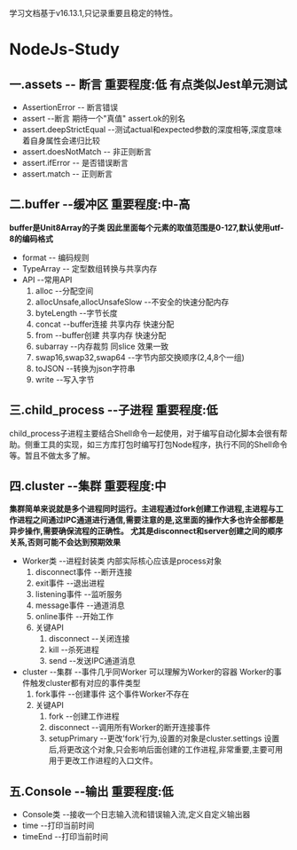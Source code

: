 
学习文档基于v16.13.1,只记录重要且稳定的特性。
# NodeJs-Study
## 一.assets -- 断言 重要程度:低  有点类似Jest单元测试
- AssertionError -- 断言错误
- assert --断言  期待一个"真值" assert.ok的别名
- assert.deepStrictEqual --测试actual和expected参数的深度相等,深度意味着自身属性会递归比较
- assert.doesNotMatch -- 非正则断言
- assert.ifError -- 是否错误断言
- assert.match -- 正则断言

## 二.buffer --缓冲区 重要程度:中-高
**buffer是Unit8Array的子类 因此里面每个元素的取值范围是0-127,默认使用utf-8的编码格式**
- format  -- 编码规则
- TypeArray  -- 定型数组转换与共享内存
- API --常用API
  1. alloc  --分配空间
  2. allocUnsafe,allocUnsafeSlow --不安全的快速分配内存
  3. byteLength --字节长度
  4. concat --buffer连接 共享内存 快速分配
  5. from --buffer创建 共享内存 快速分配
  6. subarray --内存裁剪 同slice 效果一致
  7. swap16,swap32,swap64 --字节内部交换顺序(2,4,8个一组)
  8. toJSON  --转换为json字符串
  9. write --写入字节

## 三.child_process --子进程 重要程度:低
child_process子进程主要结合Shell命令一起使用，对于编写自动化脚本会很有帮助。侧重工具的实现，如三方库打包时编写打包Node程序，执行不同的Shell命令等。暂且不做太多了解。
## 四.cluster --集群 重要程度:中
**集群简单来说就是多个进程同时运行。主进程通过fork创建工作进程,主进程与工作进程之间通过IPC通道进行通信,需要注意的是,这里面的操作大多也许全部都是异步操作,需要确保流程的正确性。**
**尤其是disconnect和server创建之间的顺序关系,否则可能不会达到预期效果**
- Worker类  --进程封装类 内部实际核心应该是process对象
  1. disconnect事件  --断开连接
  2. exit事件  --退出进程
  3. listening事件  --监听服务
  4. message事件  --通道消息
  5. online事件  --开始工作
  6. 关键API
     1. disconnect --关闭连接
     2. kill  --杀死进程
     3. send  --发送IPC通道消息
- cluster  --集群 --事件几乎同Worker 可以理解为Worker的容器 Worker的事件触发cluster都有对应的事件类型
  1. fork事件 --创建事件  这个事件Worker不存在 
  2. 关键API
     1. fork  --创建工作进程
     2. disconnect  --调用所有Worker的断开连接事件
     3. setupPrimary --更改'fork'行为,设置的对象是cluster.settings 设置后,将更改这个对象,只会影响后面创建的工作进程,非常重要,主要可用用于更改工作进程的入口文件。

## 五.Console  --输出 重要程度:低
- Console类  --接收一个日志输入流和错误输入流,定义自定义输出器
- time  --打印当前时间
- timeEnd  --打印当前时间 